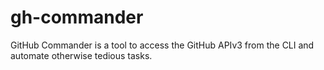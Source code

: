 # gh-commander
GitHub Commander is a tool to access the GitHub APIv3 from the CLI and automate otherwise tedious tasks.
